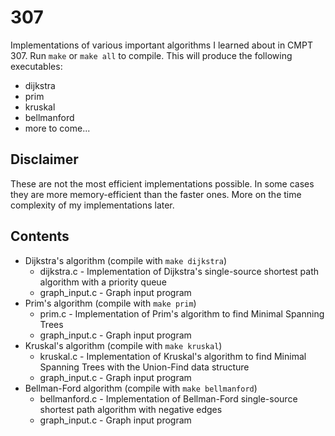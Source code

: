 # 307
Implementations of various important algorithms I learned about in CMPT 307.
Run `make` or `make all` to compile. This will produce the following executables:
* dijkstra
* prim
* kruskal
* bellmanford
* more to come...

## Disclaimer
These are not the most efficient implementations possible. In some cases they are more memory-efficient than the faster ones. More on the time complexity of my implementations later.

## Contents
* Dijkstra's algorithm (compile with `make dijkstra`)
  * dijkstra.c - Implementation of Dijkstra's single-source shortest path algorithm with a priority queue
  * graph_input.c - Graph input program
* Prim's algorithm (compile with `make prim`)
  * prim.c - Implementation of Prim's algorithm to find Minimal Spanning Trees
  * graph_input.c - Graph input program
* Kruskal's algorithm (compile with `make kruskal`)
  * kruskal.c - Implementation of Kruskal's algorithm to find Minimal Spanning Trees with the Union-Find data structure
  * graph_input.c - Graph input program
* Bellman-Ford algorithm (compile with `make bellmanford`)
  * bellmanford.c - Implementation of Bellman-Ford single-source shortest path algorithm with negative edges
  * graph_input.c - Graph input program
